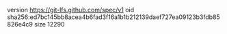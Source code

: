 version https://git-lfs.github.com/spec/v1
oid sha256:ed7bc145bb8acea4b6fad3f16a1b1b212139daef727ea09123b3fdb85826e4c9
size 12290
